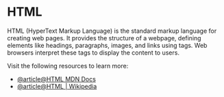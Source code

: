 # HTML

HTML (HyperText Markup Language) is the standard markup language for creating web pages. It provides the structure of a webpage, defining elements like headings, paragraphs, images, and links using tags. Web browsers interpret these tags to display the content to users.

Visit the following resources to learn more:

- [@article@HTML MDN Docs](https://developer.mozilla.org/en-US/docs/Web/HTML)
- [@article@HTML | Wikipedia](https://en.wikipedia.org/wiki/HTML)